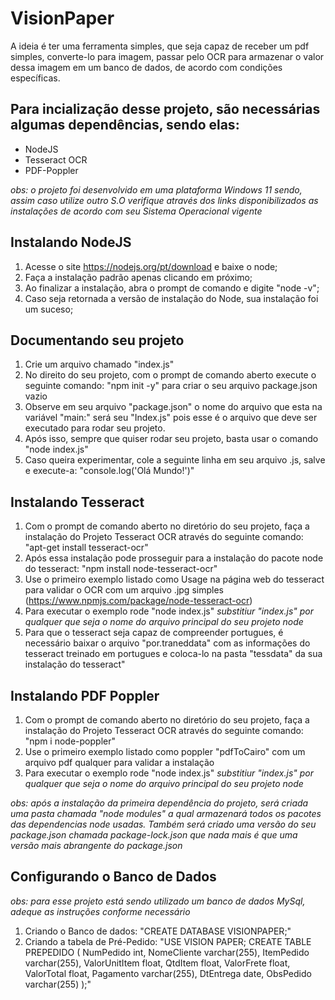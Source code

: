 # VisionPaper

A ideia é ter uma ferramenta simples, que seja capaz de receber um pdf simples, converte-lo para imagem, passar pelo OCR para armazenar o valor dessa imagem em um banco de dados, de acordo com condições específicas.

## Para incialização desse projeto, são necessárias algumas dependências, sendo elas:
* NodeJS
* Tesseract OCR
* PDF-Poppler

_obs: o projeto foi desenvolvido em uma plataforma Windows 11 sendo, assim caso utilize outro S.O verifique através dos links disponibilizados as instalações de acordo com seu Sistema Operacional vigente_

## Instalando NodeJS
1. Acesse o site https://nodejs.org/pt/download e baixe o node;
2. Faça a instalação padrão apenas clicando em próximo;
3. Ao finalizar a instalação, abra o prompt de comando e digite "node -v";
4. Caso seja retornada a versão de instalação do Node, sua instalação foi um suceso;

## Documentando seu projeto
1. Crie um arquivo chamado "index.js"
2. No direito do seu projeto, com o prompt de comando aberto execute o seguinte comando: "npm init -y" para criar o seu arquivo package.json vazio
3. Observe em seu arquivo "package.json" o nome do arquivo que esta na variável "main:" será seu "Index.js" pois esse é o arquivo que deve ser executado para rodar seu projeto.
4. Após isso, sempre que quiser rodar seu projeto, basta usar o comando "node index.js"
5. Caso queira experimentar, cole a seguinte linha em seu arquivo .js, salve e execute-a: "console.log('Olá Mundo!')"


## Instalando Tesseract
1. Com o prompt de comando aberto no diretório do seu projeto, faça a instalação do Projeto Tesseract OCR através do seguinte comando: "apt-get install tesseract-ocr"
2. Após essa instalação pode prosseguir para a instalação do pacote node do tesseract: "npm install node-tesseract-ocr"
3. Use o primeiro exemplo listado como Usage na página web do tesseract para validar o OCR com um arquivo .jpg simples (https://www.npmjs.com/package/node-tesseract-ocr)
4. Para executar o exemplo rode "node index.js" _substitiur "index.js" por qualquer que seja o nome do arquivo principal do seu projeto node_
5. Para que o tesseract seja capaz de compreender portugues, é necessário baixar o arquivo "por.traneddata" com as informações do tesseract treinado em portugues e coloca-lo na pasta "tessdata" da sua instalação do tesseract"

## Instalando PDF Poppler
1. Com o prompt de comando aberto no diretório do seu projeto, faça a instalação do Projeto Tesseract OCR através do seguinte comando: "npm i node-poppler"
2. Use o primeiro exemplo listado como poppler "pdfToCairo" com um arquivo pdf qualquer para validar a instalação
3. Para executar o exemplo rode "node index.js" _substitiur "index.js" por qualquer que seja o nome do arquivo principal do seu projeto node_

_obs: após a instalação da primeira dependência do projeto, será criada uma pasta chamada "node modules" a qual armazenará todos os pacotes das dependencias node usadas. Também será criado uma versão do seu package.json chamada package-lock.json que nada mais é que uma versão mais abrangente do package.json_

## Configurando o Banco de Dados

_obs: para esse projeto está sendo utilizado um banco de dados MySql, adeque as instruções conforme necessário_

1. Criando o Banco de dados: "CREATE DATABASE VISIONPAPER;"
2. Criando a tabela de Pré-Pedido: "USE VISION PAPER; CREATE TABLE PREPEDIDO (
	NumPedido int,
    NomeCliente varchar(255),
    ItemPedido varchar(255),
    ValorUnitItem float,
    QtdItem float,
    ValorFrete float,
    ValorTotal float,
    Pagamento varchar(255),
    DtEntrega date,
    ObsPedido varchar(255)
);"